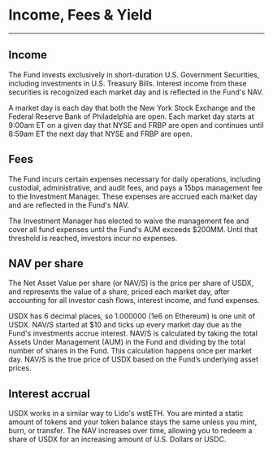 # Income, Fees & Yield

---

## Income
The Fund invests exclusively in short-duration U.S. Government Securities, including investments in U.S. Treasury Bills.  Interest income from these securities is recognized each market day and is reflected in the Fund's NAV.

A market day is each day that both the New York Stock Exchange and the Federal Reserve Bank of Philadelphia are open. Each market day starts at 9:00am ET on a given day that NYSE and FRBP are open and continues until 8:59am ET the next day that NYSE and FRBP are open.

## Fees
The Fund incurs certain expenses necessary for daily operations, including custodial, administrative, and audit fees, and pays a 15bps management fee to the Investment Manager.  These expenses are accrued each market day and are reflected in the Fund's NAV.

The Investment Manager has elected to waive the management fee and cover all fund expenses until the Fund's AUM exceeds $200MM.  Until that threshold is reached, investors incur no expenses.

## NAV per share
The Net Asset Value per share (or NAV/S) is the price per share of USDX, and represents the value of a share, priced each market day, after accounting for all investor cash flows, interest income, and fund expenses.

USDX has 6 decimal places, so 1.000000 (1e6 on Ethereum) is one unit of USDX. NAV/S started at $10 and ticks up every market day due as the Fund's investments accrue interest. NAV/S is calculated by taking the total Assets Under Management (AUM) in the Fund and dividing by the total number of shares in the Fund. This calculation happens once per market day. NAV/S is the true price of USDX based on the Fund’s underlying asset prices.

## Interest accrual
USDX works in a similar way to Lido's wstETH. You are minted a static amount of tokens and your token balance stays the same unless you mint, burn, or transfer. The NAV increases over time, allowing you to redeem a share of USDX for an increasing amount of U.S. Dollars or USDC.





